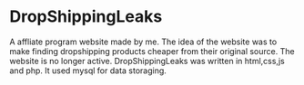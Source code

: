 # DropShippingLeaks
A affliate program website made by me. The idea of the website was to make finding dropshipping products cheaper from their original source. The website is no longer active. DropShippingLeaks was written in html,css,js and php. It used mysql for data storaging.
